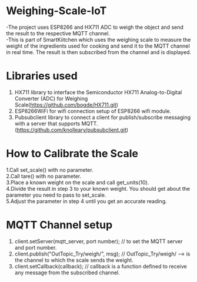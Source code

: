 # Weighing-Scale-IoT

  -The project uses ESP8266 and HX711 ADC to weigh the object and send the result to the respective MQTT channel.                           
  -This is part of SmartKiitchen which uses the weighing scale to measure the weight of the ingredients used for cooking and send it to the MQTT channel in real time. The result is then subscribed from the channel and is displayed.

# Libraries used
   1. HX711 library to interface the Semiconductor HX711 Analog-to-Digital Converter (ADC) for Weighing Scale(https://github.com/bogde/HX711.git)
   2. ESP8266WiFi for wifi connection setup of ESP8266 wifi module. 
   3. Pubsubclient library to connect a client for publish/subscribe messaging with a server that supports MQTT.(https://github.com/knolleary/pubsubclient.git)

#  How to Calibrate the Scale
   1.Call set_scale() with no parameter.                                                                                                   
   2.Call tare() with no parameter.                                                                                                       
   3.Place a known weight on the scale and call get_units(10).                                                                             
   4.Divide the result in step 3 to your known weight. You should get about the parameter you need to pass to set_scale.                   
   5.Adjust the parameter in step 4 until you get an accurate reading.                                                                     
 
# MQTT Channel setup
   1. client.setServer(mqtt_server, port number); // to set the MQTT server and port number.
   2. client.publish("OutTopic_Try/weigh/", msg);  // OutTopic_Try/weigh/ --> is the channel to which the scale sends the weight.
   3. client.setCallback(callback);  // callback is a function defined to receive any message from the subscribed channel.

